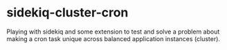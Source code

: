 sidekiq-cluster-cron
====================

Playing with sidekiq and some extension to test and solve a problem about making a cron task unique across balanced application instances (cluster).
